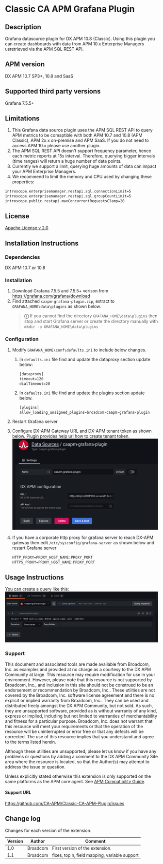 # Classic CA APM Grafana Plugin

## Description

Grafana datasource plugin for DX APM 10.8 (Classic).
Using this plugin you can create dashboards with data from APM 10.x Enterprise Managers usretrieved via the APM SQL REST API.

## APM version

DX APM 10.7 SP3+, 10.8 and SaaS
## Supported third party versions

Grafana 7.5.5+

## Limitations

1. This Grafana data source plugin uses the APM SQL REST API to query APM metrics to be comaptible with both APM 10.7 and 10.8 (APM Classic), APM 2x.x on-premise and APM SaaS. If you do not need to access APM 10.x please use another plugin.
2. The APM SQL REST API doesn't support frequency parameter, hence each metric reports at 15s interval. Therefore, querying bigger intervals (time ranges) will return a huge number of data points.
3. Currently we support a limit, querying huge amounts of data can impact your APM Enterprise Managers.
4. We recommend to limit the memory and CPU used by changing these properties:

``` shell
introscope.enterprisemanager.restapi.sql.connectionLimit=5
introscope.enterprisemanager.restapi.sql.groupCountLimit=5
introscope.public.restapi.maxConcurrentRequestsClamp=20
```


## License

[Apache License v 2.0](LICENSE)

## Installation Instructions

### Dependencies

DX APM 10.7 or 10.8

### Installation

1. Download Grafana 7.5.5 and 7.5.5+ verison from <https://grafana.com/grafana/download>
2. Find attached `caapm-grafana-plugin.zip`, extract to `GRAFANA_HOME\data\plugins` as shown below.
   > **&#9432;** If you cannot find the directory `GRAFANA_HOME\data\plugins` then stop and start Grafana server or create the directory manually with `mkdir -p GRAFANA_HOME\data\plugins`

### Configuration

1. Modify `GRAFANA_HOME\conf\defaults.ini` to include below changes.
   1. In `defaults.ini` file find and update the dataproxy section update below:

      ``` shell
      [dataproxy]
      timeout=120
      dialTimeout=20
      ```

   2. In `defaults.ini` file find and update the plugins section update below.

      ``` shell
      [plugins]
      allow_loading_unsigned_plugins=broadcom-caapm-grafana-plugin
      ````

2. Restart Grafana server
3. Configure DX-APM Gateway URL and DX-APM tenant token as shown below. Plugin provides help url how to create tenant token.
![Data source configuration](images/datasource-configuration.png "Data source configuration")
4. If you have a corporate http proxy for grafana server to reach DX-APM gateway then edit `/etc/sysconfig/grafana-server` as shown below and restart Grafana server

   ``` shell
   HTTP_PROXY=PROXY_HOST_NAME:PROXY_PORT
   HTTPS_PROXY=PROXY_HOST_NAME:PROXY_PORT
   ```

## Usage Instructions

You can create a query like this:
![Query example](images/query-example.png "Query example")

### Support

This document and associated tools are made available from Broadcom, Inc. as examples and provided at no charge as a courtesy to the DX APM Community at large. This resource may require modification for use in your environment. However, please note that this resource is not supported by Broadcom, Inc., and inclusion in this site should not be construed to be an endorsement or recommendation by Broadcom, Inc.. These utilities are not covered by the Broadcom, Inc. software license agreement and there is no explicit or implied warranty from Broadcom, Inc.. They can be used and distributed freely amongst the DX APM Community, but not sold. As such, they are unsupported software, provided as is without warranty of any kind, express or implied, including but not limited to warranties of merchantability and fitness for a particular purpose. Broadcom, Inc. does not warrant that this resource will meet your requirements or that the operation of the resource will be uninterrupted or error free or that any defects will be corrected. The use of this resource implies that you understand and agree to the terms listed herein.

Although these utilities are unsupported, please let us know if you have any problems or questions by adding a comment to the DX APM Community Site area where the resource is located, so that the Author(s) may attempt to address the issue or question.

Unless explicitly stated otherwise this extension is only supported on the same platforms as the APM core agent. See [APM Compatibility Guide](https://support.broadcom.com/web/ecx/support-content-notification/-/external/content/release-announcements/CA-Application-Performance-Management-Compatibility-Guides/2146?r=2&r=1&r=1&r=1).

#### Support URL

<https://github.com/CA-APM/Classic-CA-APM-Plugin/issues>

## Change log

Changes for each version of the extension.

Version | Author | Comment
--------|--------|--------
1.0 | Broadcom | First version of the extension.
1.1 | Broadcom | fixes, top n, field mapping, variable support

